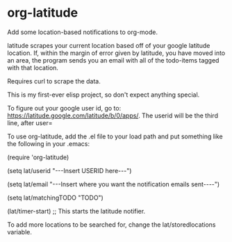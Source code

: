 org-latitude
============

Add some location-based notifications to org-mode.

latitude scrapes your current location based off of your google
latitude location. If, within the margin of error given by latitude,
you have moved into an area, the program sends you an email with all of the 
todo-items tagged with that location.

Requires curl to scrape the data.

This is my first-ever elisp project, so don't expect anything special.

To figure out your google user id, go to:
https://latitude.google.com/latitude/b/0/apps/. The userid will be the third
line, after user=

To use org-latitude, add the .el file to your load path and put something 
like the following in your .emacs:

(require 'org-latitude)

(setq lat/userid "---Insert USERID here---")

(setq lat/email "---Insert where you want the notification emails sent----")

(setq lat/matchingTODO "TODO")

(lat/timer-start) ;; This starts the latitude notifier.

To add more locations to be searched for, change the lat/storedlocations variable.